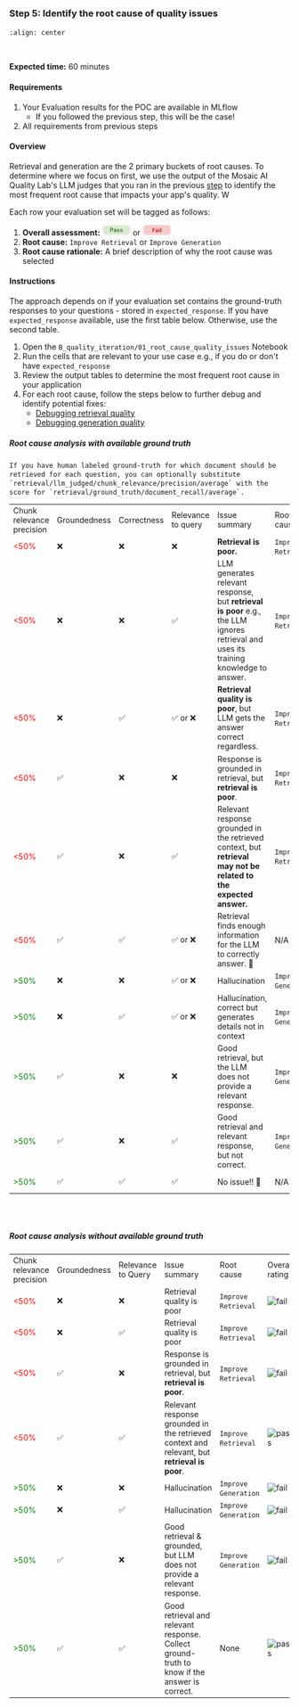 ### **Step 5:** Identify the root cause of quality issues

```{image} ../images/5-hands-on/workflow_iterate.png
:align: center
```
<br/>

**Expected time:** 60 minutes

#### **Requirements**

1. Your Evaluation results for the POC are available in MLflow 
    - If you followed the previous step, this will be the case!
2. All requirements from previous steps

#### **Overview**

Retrieval and generation are the 2 primary buckets of root causes.  To determine where we focus on first, we  use the output of the Mosaic AI Quality Lab's LLM judges that you ran in the previous [step](./5-hands-on-evaluate-poc.md) to identify the most frequent root cause that impacts your app's quality.  W


Each row your evaluation set will be tagged as follows:
1. **Overall assessment:** ![pass](../images/5-hands-on/pass.png) or ![fail](../images/5-hands-on/fail.png)
2. **Root cause:** `Improve Retrieval` or `Improve Generation`
3. **Root cause rationale:** A brief description of why the root cause was selected

#### **Instructions**

The approach depends on if your evaluation set contains the ground-truth responses to your questions - stored in `expected_response`.  If you have `expected_response` available, use the first table below.  Otherwise, use the second table.

1. Open the `B_quality_iteration/01_root_cause_quality_issues` Notebook
2. Run the cells that are relevant to your use case e.g., if you do or don't have `expected_response`
3. Review the output tables to determine the most frequent root cause in your application
4. For each root cause, follow the steps below to further debug and identify potential fixes:
    - [Debugging retrieval quality](./5-hands-on-improve-quality-step-1-retrieval.md)
    - [Debugging generation quality](./5-hands-on-improve-quality-step-1-generation.md)

##### Root cause analysis _with_ available ground truth

```{note}
If you have human labeled ground-truth for which document should be retrieved for each question, you can optionally substitute `retrieval/llm_judged/chunk_relevance/precision/average` with the score for `retrieval/ground_truth/document_recall/average`.
```

<table class="table">
  
  <tr>
   <td>Chunk relevance precision
   </td>
   <td>Groundedness
   </td>
   <td>Correctness
   </td>
   <td>Relevance to query
   </td>
   <td>Issue summary
   </td>
   <td>Root cause
   </td>
   <td>Overall Rating
   </td>
  </tr>
  <tr>
   <td><div style="color:red">&lt;50%</div>
   </td>
   <td>❌
   </td>
   <td>❌
   </td>
   <td>❌
   </td>
   <td><strong>Retrieval is poor.</strong>
   </td>
   <td><code>Improve Retrieval</code>
   </td>
   <td><img src="../_images/fail.png" alt="fail" height="20"/> 
   </td>
  </tr>
  <tr>
   <td><div style="color:red">&lt;50%</div>
   </td>
   <td>❌
   </td>
   <td>❌
   </td>
   <td>✅
   </td>
   <td>LLM generates relevant response, but <strong>retrieval is poor</strong> e.g., the LLM ignores retrieval and uses its training knowledge to answer.
   </td>
   <td><code>Improve Retrieval</code>
   </td>
   <td><img src="../_images/fail.png" alt="fail" height="20"/> 
   </td>
  </tr>
  <tr>
   <td><div style="color:red">&lt;50%</div>
   </td>
   <td>❌
   </td>
   <td>✅
   </td>
   <td>✅ or ❌
   </td>
   <td><strong>Retrieval quality is poor</strong>, but LLM gets the answer correct regardless.
   </td>
   <td><code>Improve Retrieval</code>
   </td>
   <td><img src="../_images/fail.png" alt="fail" height="20"/> 
   </td>
  </tr>
  <tr>
   <td><div style="color:red">&lt;50%</div>
   </td>
   <td>✅
   </td>
   <td>❌
   </td>
   <td>❌
   </td>
   <td>Response is grounded in retrieval, but <strong>retrieval is poor</strong>.
   </td>
   <td><code>Improve Retrieval</code>
   </td>
   <td><img src="../_images/fail.png" alt="fail" height="20"/> 
   </td>
  </tr>
  <tr>
   <td><div style="color:red">&lt;50%</div>
   </td>
   <td>✅
   </td>
   <td>❌
   </td>
   <td>✅
   </td>
   <td>Relevant response grounded in the retrieved context, but <strong>retrieval may not be related to the expected answer.</strong>
   </td>
   <td><code>Improve Retrieval</code>
   </td>
   <td><img src="../_images/fail.png" alt="fail" height="20"/> 
   </td>
  </tr>
  <tr>
   <td><div style="color:red">&lt;50%</div>
   </td>
   <td>✅
   </td>
   <td>✅
   </td>
   <td>✅ or ❌
   </td>
   <td>Retrieval finds enough information for the LLM to correctly answer. 🎉
   </td>
   <td>N/A
   </td>
   <td><img src="../_images/pass.png" alt="pass" height="20"/> 
   </td>
  </tr>
  <tr>
   <td><div style="color:green">&gt;50%</div>
   </td>
   <td>❌
   </td>
   <td>❌
   </td>
   <td>✅ or ❌
   </td>
   <td>Hallucination
   </td>
   <td><code>Improve Generation</code>
   </td>
   <td><img src="../_images/fail.png" alt="fail" height="20"/> 
   </td>
  </tr>
  <tr>
   <td><div style="color:green">&gt;50%</div>
   </td>
   <td>❌
   </td>
   <td>✅
   </td>
   <td>✅ or ❌
   </td>
   <td>Hallucination, correct but generates details not in context
   </td>
   <td><code>Improve Generation</code>
   </td>
   <td><img src="../_images/fail.png" alt="fail" height="20"/> 
   </td>
  </tr>
  <tr>
   <td><div style="color:green">&gt;50%</div>
   </td>
   <td>✅
   </td>
   <td>❌
   </td>
   <td>❌
   </td>
   <td>Good retrieval, but the LLM does not provide a relevant response.
   </td>
   <td><code>Improve Generation</code>
   </td>
   <td><img src="../_images/fail.png" alt="fail" height="20"/> 
   </td>
  </tr>
  <tr>
   <td><div style="color:green">&gt;50%</div>
   </td>
   <td>✅
   </td>
   <td>❌
   </td>
   <td>✅
   </td>
   <td>Good retrieval and relevant response, but not correct.
   </td>
   <td><code>Improve Generation</code>
   </td>
   <td><img src="../_images/fail.png" alt="fail" height="20"/> 
   </td>
  </tr>
  <tr>
   <td><div style="color:green">&gt;50%</div>
   </td>
   <td>✅
   </td>
   <td>✅
   </td>
   <td>✅
   </td>
   <td>No issue!! 🎉
   </td>
   <td>N/A
   </td>
   <td><img src="../_images/pass.png" alt="pass" height="20"/> 
   </td>
  </tr>
</table>

<br/>
<br/>


##### Root cause analysis _without_ available ground truth

<table class="table">
  <tr>
   <td>Chunk relevance precision
   </td>
   <td>Groundedness
   </td>
   <td>Relevance to Query
   </td>
   <td>Issue summary
   </td>
   <td>Root cause
   </td>
   <td>Overall rating
   </td>
  </tr>
  <tr>
   <td><div style="color:red">&lt;50%</div>
   </td>
   <td>❌
   </td>
   <td>❌
   </td>
   <td>Retrieval quality is poor
   </td>
   <td><code>Improve Retrieval</code>
   </td>
   <td><img src="../_images/fail.png" alt="fail" height="20"/> 
   </td>
  </tr>
  <tr>
   <td><div style="color:red">&lt;50%</div>
   </td>
   <td>❌
   </td>
   <td>✅
   </td>
   <td>Retrieval quality is poor
   </td>
   <td><code>Improve Retrieval</code>
   </td>
   <td><img src="../_images/fail.png" alt="fail" height="20"/> 
   </td>
  </tr>
  <tr>
   <td><div style="color:red">&lt;50%</div>
   </td>
   <td>✅
   </td>
   <td>❌
   </td>
   <td>Response is grounded in retrieval, but <strong>retrieval is poor</strong>.
   </td>
   <td><code>Improve Retrieval</code>
   </td>
   <td><img src="../_images/fail.png" alt="fail" height="20"/> 
   </td>
  </tr>
  <tr>
   <td><div style="color:red">&lt;50%</div>
   </td>
   <td>✅
   </td>
   <td>✅
   </td>
   <td>Relevant response grounded in the retrieved context and relevant, but <strong>retrieval is poor</strong>.
   </td>
   <td><code>Improve Retrieval</code>
   </td>
   <td><img src="../_images/pass.png" alt="pass" height="20"/> 
   </td>
  </tr>
  <tr>
   <td><div style="color:green">&gt;50%</div>
   </td>
   <td>❌
   </td>
   <td>❌
   </td>
   <td>Hallucination
   </td>
   <td><code>Improve Generation</code>
   </td>
   <td><img src="../_images/fail.png" alt="fail" height="20"/> 
   </td>
  </tr>
  <tr>
   <td><div style="color:green">&gt;50%</div>
   </td>
   <td>❌
   </td>
   <td>✅
   </td>
   <td>Hallucination
   </td>
   <td><code>Improve Generation</code>
   </td>
   <td><img src="../_images/fail.png" alt="fail" height="20"/> 
   </td>
  </tr>
  <tr>
   <td><div style="color:green">&gt;50%</div>
   </td>
   <td>✅
   </td>
   <td>❌
   </td>
   <td>Good retrieval & grounded, but LLM does not provide a relevant response.
   </td>
   <td><code>Improve Generation</code>
   </td>
   <td><img src="../_images/fail.png" alt="fail" height="20"/> 
   </td>
  </tr>
  <tr>
   <td><div style="color:green">&gt;50%</div>
   </td>
   <td>✅
   </td>
   <td>✅
   </td>
   <td>Good retrieval and relevant response.  Collect ground-truth to know if the answer is correct.
   </td>
   <td>None
   </td>
   <td><img src="../_images/pass.png" alt="pass" height="20"/> 
   </td>
  </tr>
</table>

<br/>
<br/>